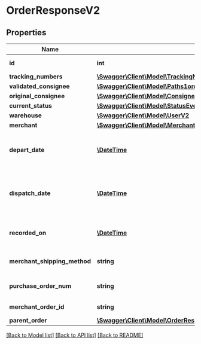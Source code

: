 # OrderResponseV2

## Properties
Name | Type | Description | Notes
------------ | ------------- | ------------- | -------------
**id** | **int** | FDC ID for this order | 
**tracking_numbers** | [**\Swagger\Client\Model\TrackingNumberV2[]**](TrackingNumberV2.md) |  | [optional] 
**validated_consignee** | [**\Swagger\Client\Model\Paths1ordersPostResponses201ContentApplication1jsonSchemaPropertiesOriginalConsignee**](Paths1ordersPostResponses201ContentApplication1jsonSchemaPropertiesOriginalConsignee.md) |  | 
**original_consignee** | [**\Swagger\Client\Model\ConsigneeV21**](ConsigneeV21.md) |  | 
**current_status** | [**\Swagger\Client\Model\StatusEventV2**](StatusEventV2.md) |  | 
**warehouse** | [**\Swagger\Client\Model\UserV2**](UserV2.md) |  | [optional] 
**merchant** | [**\Swagger\Client\Model\MerchantV2**](MerchantV2.md) |  | 
**depart_date** | [**\DateTime**](\DateTime.md) | DateTime order departed an FDC warehouse | [optional] 
**dispatch_date** | [**\DateTime**](\DateTime.md) | DateTime order was dispatched for fulfillment by FDC | [optional] 
**recorded_on** | [**\DateTime**](\DateTime.md) | DateTime order was recorded by FDC | 
**merchant_shipping_method** | **string** | Requested ship method | 
**purchase_order_num** | **string** | Merchant provided PO# | [optional] 
**merchant_order_id** | **string** | Merchant provided ID | 
**parent_order** | [**\Swagger\Client\Model\OrderResponseV2ParentOrder**](OrderResponseV2ParentOrder.md) |  | [optional] 

[[Back to Model list]](../../README.md#documentation-for-models) [[Back to API list]](../../README.md#documentation-for-api-endpoints) [[Back to README]](../../README.md)

